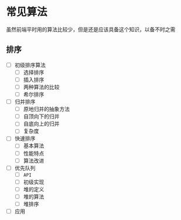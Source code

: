 # 常见算法

虽然前端平时用的算法比较少，但是还是应该具备这个知识，以备不时之需

## 排序
- [ ] 初级排序算法
  - [ ] 选择排序
  - [ ] 插入排序
  - [ ] 两种算法的比较
  - [ ] 希尔排序
- [ ] 归并排序
  - [ ] 原地归并的抽象方法
  - [ ] 自顶向下的归并
  - [ ] 自底向上的归并
  - [ ] 复杂度
- [ ] 快速排序
  - [ ] 基本算法
  - [ ] 性能特点
  - [ ] 算法改进
- [ ] 优先队列
  - [ ] `API`
  - [ ] 初级实现
  - [ ] 堆的定义
  - [ ] 堆的算法
  - [ ] 堆排序
- [ ] 应用
